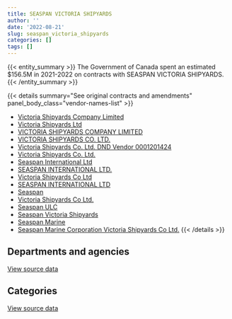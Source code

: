 ```yaml
---
title: SEASPAN VICTORIA SHIPYARDS
author: ''
date: '2022-08-21'
slug: seaspan_victoria_shipyards
categories: []
tags: []
---
```


<script src="/rmarkdown-libs/htmlwidgets/htmlwidgets.js"></script>
<link href="/rmarkdown-libs/datatables-css/datatables-crosstalk.css" rel="stylesheet" />
<script src="/rmarkdown-libs/datatables-binding/datatables.js"></script>
<script src="/rmarkdown-libs/jquery/jquery-3.6.0.min.js"></script>
<link href="/rmarkdown-libs/dt-core-bootstrap/css/dataTables.bootstrap.min.css" rel="stylesheet" />
<link href="/rmarkdown-libs/dt-core-bootstrap/css/dataTables.bootstrap.extra.css" rel="stylesheet" />
<script src="/rmarkdown-libs/dt-core-bootstrap/js/jquery.dataTables.min.js"></script>
<script src="/rmarkdown-libs/dt-core-bootstrap/js/dataTables.bootstrap.min.js"></script>
<link href="/rmarkdown-libs/crosstalk/css/crosstalk.min.css" rel="stylesheet" />
<script src="/rmarkdown-libs/crosstalk/js/crosstalk.min.js"></script>
<script src="/rmarkdown-libs/htmlwidgets/htmlwidgets.js"></script>
<link href="/rmarkdown-libs/datatables-css/datatables-crosstalk.css" rel="stylesheet" />
<script src="/rmarkdown-libs/datatables-binding/datatables.js"></script>
<script src="/rmarkdown-libs/jquery/jquery-3.6.0.min.js"></script>
<link href="/rmarkdown-libs/dt-core-bootstrap/css/dataTables.bootstrap.min.css" rel="stylesheet" />
<link href="/rmarkdown-libs/dt-core-bootstrap/css/dataTables.bootstrap.extra.css" rel="stylesheet" />
<script src="/rmarkdown-libs/dt-core-bootstrap/js/jquery.dataTables.min.js"></script>
<script src="/rmarkdown-libs/dt-core-bootstrap/js/dataTables.bootstrap.min.js"></script>
<link href="/rmarkdown-libs/crosstalk/css/crosstalk.min.css" rel="stylesheet" />
<script src="/rmarkdown-libs/crosstalk/js/crosstalk.min.js"></script>

{{< entity_summary >}}
The Government of Canada spent an estimated \$156.5M in 2021-2022 on contracts with SEASPAN VICTORIA SHIPYARDS.
{{< /entity_summary >}}

{{< details summary="See original contracts and amendments" panel_body_class="vendor-names-list" >}}
- [Victoria Shipyards Company Limited](https://search.open.canada.ca/en/ct/?sort=contract_value_f%20desc&page=1&search_text=%22Victoria%20Shipyards%20Company%20Limited%22)
- [Victoria Shipyards Ltd](https://search.open.canada.ca/en/ct/?sort=contract_value_f%20desc&page=1&search_text=%22Victoria%20Shipyards%20Ltd%22)
- [VICTORIA SHIPYARDS COMPANY LIMITED](https://search.open.canada.ca/en/ct/?sort=contract_value_f%20desc&page=1&search_text=%22VICTORIA%20SHIPYARDS%20COMPANY%20LIMITED%22)
- [VICTORIA SHIPYARDS CO. LTD.](https://search.open.canada.ca/en/ct/?sort=contract_value_f%20desc&page=1&search_text=%22VICTORIA%20SHIPYARDS%20CO.%20LTD.%22)
- [Victoria Shipyards Co. Ltd. DND Vendor 0001201424](https://search.open.canada.ca/en/ct/?sort=contract_value_f%20desc&page=1&search_text=%22Victoria%20Shipyards%20Co.%20Ltd.%20DND%20Vendor%200001201424%22)
- [Victoria Shipyards Co. Ltd.](https://search.open.canada.ca/en/ct/?sort=contract_value_f%20desc&page=1&search_text=%22Victoria%20Shipyards%20Co.%20Ltd.%22)
- [Seaspan International Ltd](https://search.open.canada.ca/en/ct/?sort=contract_value_f%20desc&page=1&search_text=%22Seaspan%20International%20Ltd%22)
- [SEASPAN INTERNATIONAL LTD.](https://search.open.canada.ca/en/ct/?sort=contract_value_f%20desc&page=1&search_text=%22SEASPAN%20INTERNATIONAL%20LTD.%22)
- [Victoria Shipyards Co Ltd](https://search.open.canada.ca/en/ct/?sort=contract_value_f%20desc&page=1&search_text=%22Victoria%20Shipyards%20Co%20Ltd%22)
- [SEASPAN INTERNATIONAL LTD](https://search.open.canada.ca/en/ct/?sort=contract_value_f%20desc&page=1&search_text=%22SEASPAN%20INTERNATIONAL%20LTD%22)
- [Seaspan](https://search.open.canada.ca/en/ct/?sort=contract_value_f%20desc&page=1&search_text=%22Seaspan%22)
- [Victoria Shipyards Co Ltd.](https://search.open.canada.ca/en/ct/?sort=contract_value_f%20desc&page=1&search_text=%22Victoria%20Shipyards%20Co%20Ltd.%22)
- [Seaspan ULC](https://search.open.canada.ca/en/ct/?sort=contract_value_f%20desc&page=1&search_text=%22Seaspan%20ULC%22)
- [Seaspan Victoria Shipyards](https://search.open.canada.ca/en/ct/?sort=contract_value_f%20desc&page=1&search_text=%22Seaspan%20Victoria%20Shipyards%22)
- [Seaspan Marine](https://search.open.canada.ca/en/ct/?sort=contract_value_f%20desc&page=1&search_text=%22Seaspan%20Marine%22)
- [Seaspan Marine Corporation Victoria Shipyards Co Ltd.](https://search.open.canada.ca/en/ct/?sort=contract_value_f%20desc&page=1&search_text=%22Seaspan%20Marine%20Corporation%20Victoria%20Shipyards%20Co%20Ltd.%22)
{{< /details >}}

## Departments and agencies

<div id="htmlwidget-1" style="width:100%;height:auto;" class="datatables html-widget"></div>
<script type="application/json" data-for="htmlwidget-1">{"x":{"style":"bootstrap","filter":"none","vertical":false,"data":[["<a href=\"/departments/dfo-mpo/\">Fisheries and Oceans Canada<\/a>","<a href=\"/departments/dnd-mdn/\">National Defence<\/a>","<a href=\"/departments/pwgsc-tpsgc/\">Public Services and Procurement Canada<\/a>"],[null,55729913.28,20816.25],[null,135900471.99,38381.7],[null,167586942.83,null],[2466403.66,153996182.08,34332.9]],"container":"<table class=\"table table-striped table-hover row-border order-column display\">\n  <thead>\n    <tr>\n      <th>Department<\/th>\n      <th>2018-2019<\/th>\n      <th>2019-2020<\/th>\n      <th>2020-2021<\/th>\n      <th>2021-2022<\/th>\n    <\/tr>\n  <\/thead>\n<\/table>","options":{"order":[[4,"desc"]],"pageLength":10,"autoWidth":true,"columnDefs":[{"targets":1,"render":"function(data, type, row, meta) {\n    return type !== 'display' ? data : DTWidget.formatCurrency(data, \"$\", 2, 3, \",\", \".\", true, null);\n  }"},{"targets":2,"render":"function(data, type, row, meta) {\n    return type !== 'display' ? data : DTWidget.formatCurrency(data, \"$\", 2, 3, \",\", \".\", true, null);\n  }"},{"targets":3,"render":"function(data, type, row, meta) {\n    return type !== 'display' ? data : DTWidget.formatCurrency(data, \"$\", 2, 3, \",\", \".\", true, null);\n  }"},{"targets":4,"render":"function(data, type, row, meta) {\n    return type !== 'display' ? data : DTWidget.formatCurrency(data, \"$\", 2, 3, \",\", \".\", true, null);\n  }"},{"width":"16%","targets":[1,2,3,4]},{"className":"dt-right","targets":[1,2,3,4]}],"orderClasses":false}},"evals":["options.columnDefs.0.render","options.columnDefs.1.render","options.columnDefs.2.render","options.columnDefs.3.render"],"jsHooks":[]}</script>
<p class="text-right">
<a href="https://github.com/GoC-Spending/contracts-data/tree/main/data/out/vendors/seaspan_victoria_shipyards/summary_by_fiscal_year_by_department.csv" class="source-data-link btn btn-link">View source data</a>
</p>

## Categories

<div id="htmlwidget-2" style="width:100%;height:auto;" class="datatables html-widget"></div>
<script type="application/json" data-for="htmlwidget-2">{"x":{"style":"bootstrap","filter":"none","vertical":false,"data":[["<a href=\"/categories/1_facilities_and_construction/\">Facilities and construction<\/a>","<a href=\"/categories/11_defence/\">Defence<\/a>","<a href=\"/categories/2_professional_services/\">Professional services<\/a>","<a href=\"/categories/5_transportation_and_logistics/\">Transportation and logistics<\/a>","<a href=\"/categories/6_industrial_products_and_services/\">Industrial products and services<\/a>"],[20816.25,55709548.2,20365.08,null,null],[24941.7,135900471.99,null,13440,null],[null,167586942.83,null,null,null],[34332.9,153850341.91,null,2466403.66,145840.17]],"container":"<table class=\"table table-striped table-hover row-border order-column display\">\n  <thead>\n    <tr>\n      <th>Category<\/th>\n      <th>2018-2019<\/th>\n      <th>2019-2020<\/th>\n      <th>2020-2021<\/th>\n      <th>2021-2022<\/th>\n    <\/tr>\n  <\/thead>\n<\/table>","options":{"order":[[4,"desc"]],"dom":"t","pageLength":30,"autoWidth":true,"columnDefs":[{"targets":1,"render":"function(data, type, row, meta) {\n    return type !== 'display' ? data : DTWidget.formatCurrency(data, \"$\", 2, 3, \",\", \".\", true, null);\n  }"},{"targets":2,"render":"function(data, type, row, meta) {\n    return type !== 'display' ? data : DTWidget.formatCurrency(data, \"$\", 2, 3, \",\", \".\", true, null);\n  }"},{"targets":3,"render":"function(data, type, row, meta) {\n    return type !== 'display' ? data : DTWidget.formatCurrency(data, \"$\", 2, 3, \",\", \".\", true, null);\n  }"},{"targets":4,"render":"function(data, type, row, meta) {\n    return type !== 'display' ? data : DTWidget.formatCurrency(data, \"$\", 2, 3, \",\", \".\", true, null);\n  }"},{"width":"16%","targets":[1,2,3,4]},{"className":"dt-right","targets":[1,2,3,4]}],"orderClasses":false,"lengthMenu":[10,25,30,50,100]}},"evals":["options.columnDefs.0.render","options.columnDefs.1.render","options.columnDefs.2.render","options.columnDefs.3.render"],"jsHooks":[]}</script>
<p class="text-right">
<a href="https://github.com/GoC-Spending/contracts-data/tree/main/data/out/vendors/seaspan_victoria_shipyards/summary_by_fiscal_year_by_category.csv" class="source-data-link btn btn-link">View source data</a>
</p>
